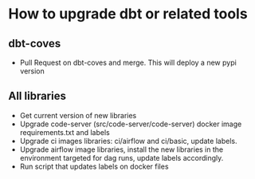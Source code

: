 # How to upgrade dbt or related tools

## dbt-coves

- Pull Request on dbt-coves and merge. This will deploy a new pypi version

## All libraries

- Get current version of new libraries
- Upgrade code-server (src/code-server/code-server) docker image requirements.txt and labels
- Upgrade ci images libraries: ci/airflow and ci/basic, update labels.
- Upgrade airflow image libraries, install the new libraries in the environment targeted for dag runs, update labels accordingly.
- Run script that updates labels on docker files
